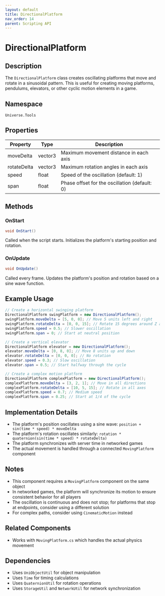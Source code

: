 ```yaml
---
layout: default
title: DirectionalPlatform
nav_order: 14
parent: Scripting API
---
```

# DirectionalPlatform

## Description
The `DirectionalPlatform` class creates oscillating platforms that move and rotate in a sinusoidal pattern. This is useful for creating moving platforms, pendulums, elevators, or other cyclic motion elements in a game.

## Namespace
`Universe.Tools`

## Properties

| Property    | Type    | Description                                   |
|-------------|---------|-----------------------------------------------|
| moveDelta   | vector3 | Maximum movement distance in each axis        |
| rotateDelta | vector3 | Maximum rotation angles in each axis          |
| speed       | float   | Speed of the oscillation (default: 1)         |
| span        | float   | Phase offset for the oscillation (default: 0) |

## Methods

### OnStart
```csharp
void OnStart()
```
Called when the script starts. Initializes the platform's starting position and rotation.

### OnUpdate
```csharp
void OnUpdate()
```
Called every frame. Updates the platform's position and rotation based on a sine wave function.

## Example Usage
```csharp
// Create a horizontal swinging platform
DirectionalPlatform swingPlatform = new DirectionalPlatform();
swingPlatform.moveDelta = [5, 0, 0]; // Move 5 units left and right
swingPlatform.rotateDelta = [0, 0, 15]; // Rotate 15 degrees around Z axis
swingPlatform.speed = 0.5; // Slower oscillation
swingPlatform.span = 0; // Start at neutral position

// Create a vertical elevator
DirectionalPlatform elevator = new DirectionalPlatform();
elevator.moveDelta = [0, 8, 0]; // Move 8 units up and down
elevator.rotateDelta = [0, 0, 0]; // No rotation
elevator.speed = 0.3; // Slow oscillation
elevator.span = 0.5; // Start halfway through the cycle

// Create a complex motion platform
DirectionalPlatform complexPlatform = new DirectionalPlatform();
complexPlatform.moveDelta = [3, 2, 1]; // Move in all directions
complexPlatform.rotateDelta = [10, 5, 15]; // Rotate in all axes
complexPlatform.speed = 0.7; // Medium speed
complexPlatform.span = 0.25; // Start at 1/4 of the cycle
```

## Implementation Details
- The platform's position oscillates using a sine wave: `position + sin(time * speed) * moveDelta`
- The platform's rotation oscillates similarly: `rotation * quaternion(sin(time * speed) * rotateDelta)`
- The platform synchronizes with server time in networked games
- The actual movement is handled through a connected `MovingPlatform` component

## Notes
- This component requires a `MovingPlatform` component on the same object
- In networked games, the platform will synchronize its motion to ensure consistent behavior for all players
- The oscillation is continuous and does not stop; for platforms that stop at endpoints, consider using a different solution
- For complex paths, consider using `CinematicMotion` instead

## Related Components
- Works with `MovingPlatform.cs` which handles the actual physics movement

## Dependencies
- Uses `UniObjectUtil` for object manipulation
- Uses `Time` for timing calculations
- Uses `QuaternionUtil` for rotation operations
- Uses `StorageUtil` and `NetworkUtil` for network synchronization
